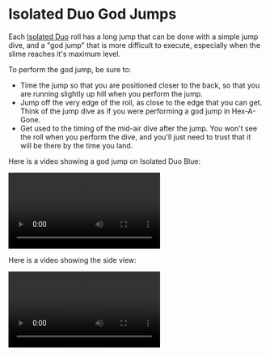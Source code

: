 # Isolated Duo God Jumps

Each [Isolated Duo](../rolls/isolated-duo.md) roll has a long jump that can be done with a simple jump dive, and a "god jump" that is more difficult to execute, especially when the slime reaches it's maximum level.

To perform the god jump, be sure to:

* Time the jump so that you are positioned closer to the back, so that you are running slightly up hill when you perform the jump.
* Jump off the very edge of the roll, as close to the edge that you can get. Think of the jump dive as if you were performing a god jump in Hex-A-Gone.
* Get used to the timing of the mid-air dive after the jump. You won't see the roll when you perform the dive, and you'll just need to trust that it will be there by the time you land.

Here is a video showing a god jump on Isolated Duo Blue:

<video controls>
  <source src="../../images/advanced/isolated-duo-god-jumps/isolated-duo-god-jump-forward.mp4" type="video/mp4">
</video>

Here is a video showing the side view:

<video controls>
  <source src="../../images/advanced/isolated-duo-god-jumps/isolated-duo-god-jump-side.mp4" type="video/mp4">
</video>
